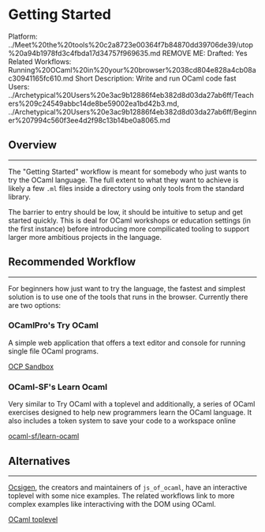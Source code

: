 # Getting Started

Platform: ../Meet%20the%20tools%20c2a8723e00364f7b84870dd39706de39/utop%20a94b1978fd3c4fbda17d34757f969635.md
REMOVE ME: Drafted: Yes
Related Workflows: Running%20OCaml%20in%20your%20browser%2038cd804e828a4cb08ac30941165fc610.md
Short Description: Write and run OCaml code fast
Users: ../Archetypical%20Users%20e3ac9b12886f4eb382d8d03da27ab6ff/Teachers%209c24549abbc14de8be59002ea1bd42b3.md, ../Archetypical%20Users%20e3ac9b12886f4eb382d8d03da27ab6ff/Beginner%207994c560f3ee4d2f98c13b14be0a8065.md

## Overview

---

The "Getting Started" workflow is meant for somebody who just wants to try the OCaml language. The full extent to what they want to achieve is likely a few `.ml` files inside a directory using only tools from the standard library. 

The barrier to entry should be low, it should be intuitive to setup and get started quickly. This is deal for OCaml workshops or education settings (in the first instance) before introducing more compilicated tooling to support larger more ambitious projects in the language. 

## Recommended Workflow

---

For beginners how just want to try the language, the fastest and simplest solution is to use one of the tools that runs in the browser. Currently there are two options: 

### OCamlPro's Try OCaml

A simple web application that offers a text editor and console for running single file OCaml programs. 

[OCP Sandbox](https://try.ocamlpro.com/)

### OCaml-SF's Learn Ocaml

Very similar to Try OCaml with a toplevel and additionally, a series of OCaml exercises designed to help new programmers learn the OCaml language. It also includes a token system to save your code to a workspace online

[ocaml-sf/learn-ocaml](https://github.com/ocaml-sf/learn-ocaml)

## Alternatives

---

[Ocsigen](https://ocsigen.org/home/intro.html), the creators and maintainers of `js_of_ocaml`, have an interactive toplevel with some nice examples. The related workflows link to more complex examples like interactiving with the DOM using OCaml. 

[OCaml toplevel](https://ocsigen.org/js_of_ocaml/3.6.0/manual/files/toplevel/index.html)